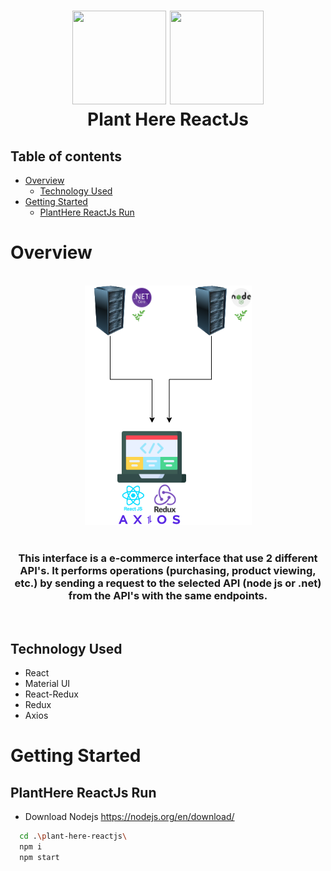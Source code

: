 <h1 align="center">
   <img src="https://cdn-icons-png.flaticon.com/512/1703/1703128.png" width="150" height="150">
    <img src="https://cdn-icons-png.flaticon.com/512/1183/1183672.png" width="150" height="150">
  <br>
  Plant Here ReactJs
</h1>

## Table of contents

- [Overview](#overview)
  - [Technology Used](#technology-used)
- [Getting Started](#getting-started)
  - [PlantHere ReactJs Run](#planthere-reactjs-run)


# Overview

<div align="center">
  <br>
  <img src="../Documents/Diagram/ReactjsPlantHere.png" >
  <br>
  <br>
  <h3>
    This interface is a e-commerce interface that use 2 different API's. 
    It performs operations (purchasing, product viewing, etc.) by sending a request to the selected API (node js or .net) from the API's with the same endpoints.
  </h3>
  <br>
</div>

## Technology Used

- React 
- Material UI
- React-Redux
- Redux 
- Axios

# Getting Started
  ## PlantHere ReactJs Run
  
  - Download Nodejs https://nodejs.org/en/download/

  ```bash
    cd .\plant-here-reactjs\
    npm i
    npm start
  ```